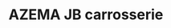 ---
title: "AZEMA JB carrosserie"
url: /saint-orens-de-gameville/azema-jb-carrosserie-avenue-de-toulouse/
shop: Autowerkstatt
---